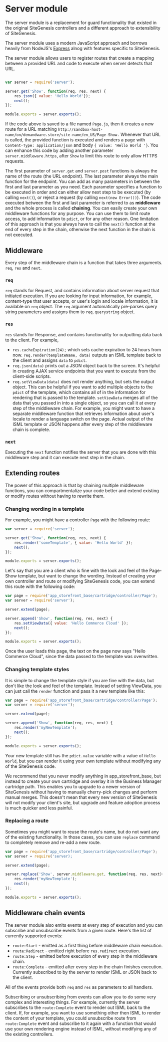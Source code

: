 # Server module

The server module is a replacement for guard functionality that existed in the original SiteGenesis controllers and a different approach to extensibility of SiteGenesis.

The server module uses a modern JavaScript approach and borrows heavily from NodeJS's [Express](http://expressjs.com/) alnog with features specific to SiteGenesis.

The server module allows users to register routes that create a mapping between a provided URL and code to execute when server detects that URL.

```js

var server = require('server');

server.get('Show', function(req, res, next) {
    res.json({ value: 'Hello World'});
    next();
});

module.exports = server.exports();

```

If the code above is saved to a file named `Page.js`, then it creates a new route for a URL matching `http://sandbox-host-name/on/demandware.store/site-name/en_US/Page-Show.` Whenever that URL is called, the provided function is executed and renders a page with `Content-Type: application/json` and body `{ value: 'Hello World '}`. You can enhance this code by adding another parameter `server.middleware.https`, after `Show` to limit this route to only allow HTTPS requests.

The first parameter of `server.get` and `server.post` functions is always the name of the route (the URL endpoint). The last parameter always the main function for the endpoint. You can add as many parameters in between the first and last parameter as you need. Each parameter specifies a function to be executed in order and can either allow next step to be executed (by calling `next()`), or reject a request (by calling `next(new Error())`).
The code executed between the first and last parameter is referred to as **middleware** and the whole process is called **chaining**. You can easily create your own middleware functions for any purpose. You can use them to limit route access, to add information to `pdict`, or for any other reason. One limitation of this approach is that you always have to call the `next()` function at the end of every step in the chain, otherwise the next function in the chain is not executed.

## Middleware

Every step of the middleware chain is a function that takes three arguments. `req`, `res` and `next`.

### `req`

`req` stands for Request, and contains information about server request that initiated execution. If you are looking for input information, for example, content-type that user accepts, or user's login and locale information, it is available on `req` object. The `req` argument automatically pre-parses query string parameters and assigns them to `req.querystring` object.

### `res`

`res` stands for Response, and contains functionality for outputting data back to the client. For example,

* `res.cacheExpiration(24);` which sets cache expiration to 24 hours from now. `req.render(templateName, data)` outputs an ISML template back to the client and assigns `data` to `pdict`.
* `req.json(data)` prints out a JSON object back to the screen. It's helpful in creating AJAX service endpoints that you want to execute from the client-side scripts.
* `req.setViewData(data)` does not render anything, but sets the output object. This can be helpful if you want to add multiple objects to the `pdict` of the template, which contains all of in the information for rendering that is passed to the template. `setViewData` merges all of the data that you passed in into a single object, so you can call it at every step of the middleware chain. For example, you might want to have a separate middleware function that retrieves information about user's locale to render a language switch on the page. Actual output of the ISML template or JSON happens after every step of the middleware chain is complete.

### `next`

Executing the `next` function notifies the server that you are done with this middleware step and it can execute next step in the chain.

## Extending routes

The power of this approach is that by chaining multiple middleware functions, you can compartmentalize your code better and extend existing or modify routes without having to rewrite them.

### Changing wording in a template
For example, you might have a controller `Page` with the following route:

```js
var server = require('server');

server.get('Show', function(req, res, next) {
    res.render('someTemplate', { value: 'Hello World' });
    next();
});

module.exports = server.exports();
```

Let's say that you are a client who is fine with the look and feel of the Page-Show template, but want to change the wording. Instead of creating your own controller and route or modifying SiteGenesis code, you can extend this route with the following code:

```js
var page = require('app_storefront_base/cartridge/controller/Page');
var server = require('server');

server.extend(page);

server.append('Show', function(req, res, next) {
    res.setViewData({ value: 'Hello Commerce Cloud' });
    next();
});

module.exports = server.exports();
```

Once the user loads this page, the text on the page now says "Hello Commerce Cloud", since the data passed to the template was overwritten.

### Changing template styles
It is simple to change the template style if you are fine with the data, but don't like the look and feel of the template. Instead of setting ViewData, you can just call the `render` function and pass it a new template like this:

```js
var page = require('app_storefront_base/cartridge/controller/Page');
var server = require('server');

server.extend(page);

server.append('Show', function(req, res, next) {
    res.render('myNewTemplate');
    next();
});

module.exports = server.exports();
```

Your new template still has the `pdict.value` variable with a value of `Hello World`, but you can render it using your own template without modifying any of the SiteGenesis code.

We recommend that you never modify anything in app_storefront_base, but instead to create your own cartridge and overlay it in the Business Manager cartridge path. This enables you to upgrade to a newer version of SiteGenesis without having to manually cherry-pick changes and perform manual merges. This doesn't mean that every new version of SiteGenesis will not modify your client's site, but upgrade and feature adoption process is much quicker and less painful.

### Replacing a route
Sometimes you might want to reuse the route's name, but do not want any of the existing functionality. In those cases, you can use `replace` command to completely remove and re-add a new route.

```js
var page = require('app_storefront_base/cartridge/controller/Page');
var server = require('server);

server.extend(page);

server.replace('Show', server.middleware.get, function(req, res, next){
    res.render('myNewTemplate');
    next();
});

module.exports = server.exports();
```

## Middleware chain events

The server module also emits events at every step of execution and you can subscribe and unsubscribe events from a given route. Here's the list of currently supported events:

* `route:Start` - emitted as a first thing before middleware chain execution.
* `route:Redirect` - emitted right before `res.redirect` execution.
* `route:Step` - emitted before execution of every step in the middleware chain.
* `route:Complete` - emitted after every step in the chain finishes execution. Currently subscribed to by the server to render ISML or JSON back to the client.

All of the events provide both `req` and `res` as parameters to all handlers.

Subscribing or unsubscribing from events can allow you to do some very complex and interesting things. For example, currently the server subscribes to the `route:Complete` event to render out ISML back to the client. If, for example, you want to use something other then ISML to render the content of your template, you could unsubscribe route from `route:Complete` event and subscribe to it again with a function that would use your own rendering engine instead of ISML, without modifying any of the existing controllers.
